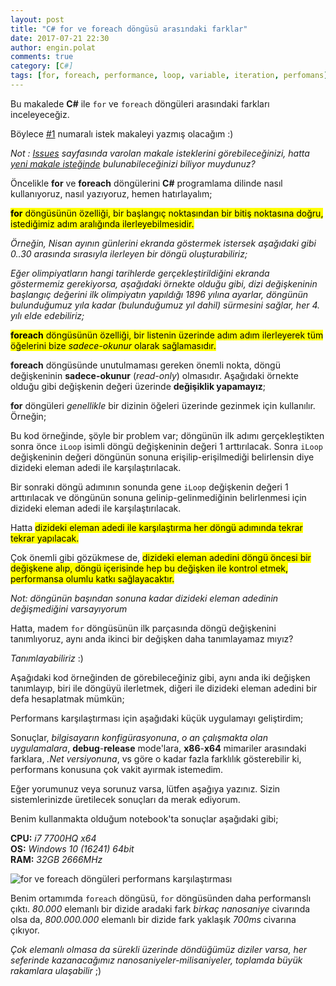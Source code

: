 ```yaml
---
layout: post
title: "C# for ve foreach döngüsü arasındaki farklar"
date: 2017-07-21 22:30
author: engin.polat
comments: true
category: [C#]
tags: [for, foreach, performance, loop, variable, iteration, perfomans]
---
```

Bu makalede <strong>C#</strong> ile <code>for</code> ve <code>foreach</code> döngüleri arasındaki farkları inceleyeceğiz.

Böylece <a href="https://github.com/polatengin/polatengin.github.io/issues/1" target="_blank">#1</a> numaralı istek makaleyi yazmış olacağım :)

<em>Not : <a href="https://github.com/polatengin/polatengin.github.io/issues" target="_blank">Issues</a> sayfasında varolan makale isteklerini görebileceğinizi, hatta <a href="https://github.com/polatengin/polatengin.github.io/issues/new" target="_blank">yeni makale isteğinde</a> bulunabileceğinizi biliyor muydunuz?</em>

Öncelikle **for** ve **foreach** döngülerini **C#** programlama dilinde nasıl kullanıyoruz, nasıl yazıyoruz, hemen hatırlayalım;

<mark><strong>for</strong> döngüsünün özelliği, bir başlangıç noktasından bir bitiş noktasına doğru, istediğimiz adım aralığında ilerleyebilmesidir.</mark>

*Örneğin, Nisan ayının günlerini ekranda göstermek istersek aşağıdaki gibi 0..30 arasında sırasıyla ilerleyen bir döngü oluşturabiliriz;*

<script src="https://gist.github.com/polatengin/d197a257501e1d59085b2bdb25d255ba.js?file=for-loop-1.cs"></script>

*Eğer olimpiyatların hangi tarihlerde gerçekleştirildiğini ekranda göstermemiz gerekiyorsa, aşağıdaki örnekte olduğu gibi, dizi değişkeninin başlangıç değerini ilk olimpiyatın yapıldığı 1896 yılına ayarlar, döngünün bulunduğumuz yıla kadar (bulunduğumuz yıl dahil) sürmesini sağlar, her 4. yılı elde edebiliriz;*

<script src="https://gist.github.com/polatengin/d197a257501e1d59085b2bdb25d255ba.js?file=for-loop-2.cs"></script>

<mark><strong>foreach</strong> döngüsünün özelliği, bir listenin üzerinde adım adım ilerleyerek tüm öğelerini bize <em>sadece-okunur</em> olarak sağlamasıdır.</mark>

<script src="https://gist.github.com/polatengin/d197a257501e1d59085b2bdb25d255ba.js?file=foreach-loop.cs"></script>

**foreach** döngüsünde unutulmaması gereken önemli nokta, döngü değişkeninin **sadece-okunur** (*read-only*) olmasıdır. Aşağıdaki örnekte olduğu gibi değişkenin değeri üzerinde **değişiklik yapamayız**;

<script src="https://gist.github.com/polatengin/d197a257501e1d59085b2bdb25d255ba.js?file=foreach-variable-readonly.cs"></script>

**for** döngüleri *genellikle* bir dizinin öğeleri üzerinde gezinmek için kullanılır. Örneğin;

<script src="https://gist.github.com/polatengin/d197a257501e1d59085b2bdb25d255ba.js?file=for-loop-to-array-1.cs"></script>

Bu kod örneğinde, şöyle bir problem var; döngünün ilk adımı gerçekleştikten sonra önce <code>iLoop</code> isimli döngü değişkeninin değeri 1 arttırılacak. Sonra <code>iLoop</code> değişkeninin değeri döngünün sonuna erişilip-erişilmediği belirlensin diye dizideki eleman adedi ile karşılaştırılacak.

Bir sonraki döngü adımının sonunda gene <code>iLoop</code> değişkenin değeri 1 arttırılacak ve döngünün sonuna gelinip-gelinmediğinin belirlenmesi için dizideki eleman adedi ile karşılaştırılacak.

Hatta <mark>dizideki eleman adedi ile karşılaştırma her döngü adımında tekrar tekrar yapılacak.</mark>

Çok önemli gibi gözükmese de, <mark>dizideki eleman adedini döngü öncesi bir değişkene alıp, döngü içerisinde hep bu değişken ile kontrol etmek, performansa olumlu katkı sağlayacaktır.</mark>

*Not: döngünün başından sonuna kadar dizideki eleman adedinin değişmediğini varsayıyorum*

<script src="https://gist.github.com/polatengin/d197a257501e1d59085b2bdb25d255ba.js?file=for-loop-to-array-2.cs"></script>

Hatta, madem <code>for</code> döngüsünün ilk parçasında döngü değişkenini tanımlıyoruz, aynı anda ikinci bir değişken daha tanımlayamaz mıyız?

*Tanımlayabiliriz* :)

Aşağıdaki kod örneğinden de görebileceğiniz gibi, aynı anda iki değişken tanımlayıp, biri ile döngüyü ilerletmek, diğeri ile dizideki eleman adedini bir defa hesaplatmak mümkün;

<script src="https://gist.github.com/polatengin/d197a257501e1d59085b2bdb25d255ba.js?file=for-loop-to-array-3.cs"></script>

Performans karşılaştırması için aşağıdaki küçük uygulamayı geliştirdim;

<script src="https://gist.github.com/polatengin/d197a257501e1d59085b2bdb25d255ba.js?file=Test-Program.cs"></script>

Sonuçlar, *bilgisayarın konfigürasyonuna*, *o an çalışmakta olan uygulamalara*, **debug**-**release** mode'lara, **x86**-**x64** mimariler arasındaki farklara, *.Net versiyonuna*, vs göre o kadar fazla farklılık gösterebilir ki, performans konusuna çok vakit ayırmak istemedim.

Eğer yorumunuz veya sorunuz varsa, lütfen aşağıya yazınız. Sizin sistemlerinizde üretilecek sonuçları da merak ediyorum.

Benim kullanmakta olduğum notebook'ta sonuçlar aşağıdaki gibi;

**CPU:** *i7 7700HQ x64*<br />
**OS:** *Windows 10 (16241) 64bit*<br />
**RAM:** *32GB 2666MHz*<br />

<img class="lazy img-responsive" data-src="/assets/uploads/2017/07/for-foreach.png" alt="for ve foreach döngüleri performans karşılaştırması" />

Benim ortamımda <code>foreach</code> döngüsü, <code>for</code> döngüsünden daha performanslı çıktı. *80.000* elemanlı bir dizide aradaki fark *birkaç nanosaniye* civarında olsa da, *800.000.000* elemanlı bir dizide fark yaklaşık *700ms* civarına çıkıyor.

*Çok elemanlı olmasa da sürekli üzerinde döndüğümüz diziler varsa, her seferinde kazanacağımız nanosaniyeler-milisaniyeler, toplamda büyük rakamlara ulaşabilir* ;)
